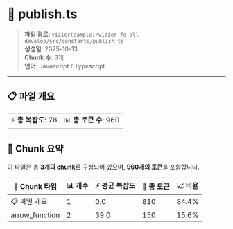 # 📄 publish.ts

> **파일 경로**: `vizier(sample)/vizier-fe-all-develop/src/constants/publish.ts`  
> **생성일**: 2025-10-13  
> **Chunk 수**: 3개  
> **언어**: Javascript / Typescript
---


## 📋 파일 개요

| | |
|--|--|
| ⚡ **총 복잡도**: 78 | 📊 **총 토큰 수**: 960 |






## 🧩 Chunk 요약

이 파일은 총 **3개의 chunk**로 구성되어 있으며, **960개의 토큰**을 포함합니다.

| 🧩 Chunk 타입 | 📊 개수 | ⚡ 평균 복잡도 | 📝 총 토큰 | 📈 비율 |
|---------------|--------|-------------|----------|--------|
| 📋 파일 개요 | 1 | 0.0 | 810 | 84.4% |
| arrow_function | 2 | 39.0 | 150 | 15.6% |

